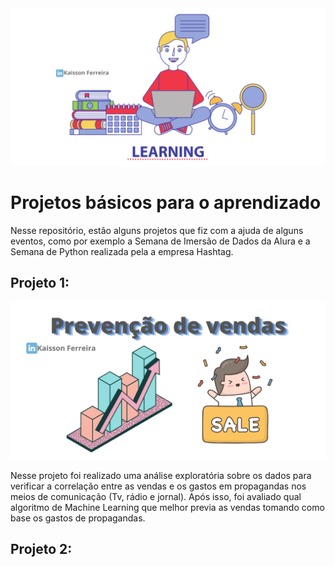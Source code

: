<img src="Aprendendo.png" alt="Basic projects to learn">

# Projetos básicos para o aprendizado
Nesse repositório, estão alguns projetos que fiz com a ajuda de alguns eventos, como por exemplo a Semana de Imersão de Dados da Alura e a Semana de Python realizada pela a empresa Hashtag.

## Projeto 1:

<img src="Projeto_1/Prevenção de vendas.png" alt="Sales">

Nesse projeto foi realizado uma análise exploratória sobre os dados para verificar a correlação entre as vendas e os gastos em propagandas nos meios de comunicação (Tv, rádio e jornal). Após isso, foi avaliado qual algoritmo de Machine Learning que melhor previa as vendas tomando como base os gastos de propagandas.

## Projeto 2:

